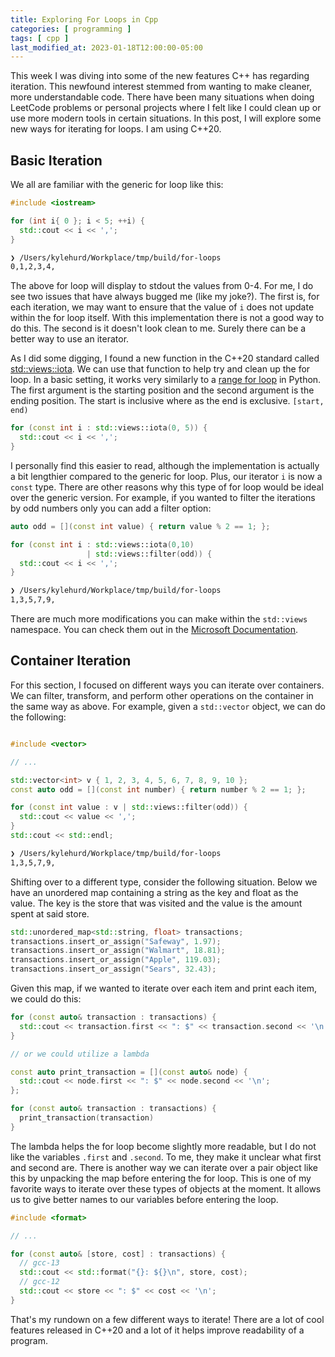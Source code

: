 ```yaml
---
title: Exploring For Loops in Cpp
categories: [ programming ]
tags: [ cpp ]
last_modified_at: 2023-01-18T12:00:00-05:00
---
```


This week I was diving into some of the new features C++ has regarding iteration.
This newfound interest stemmed from wanting to make cleaner, more understandable
code. There have been many situations when doing LeetCode problems or personal
projects where I felt like I could clean up or use more modern tools in certain
situations. In this post, I will explore some new ways for iterating for loops. I
am using C++20.

## Basic Iteration

We all are familiar with the generic for loop like this:

```cpp
#include <iostream>

for (int i{ 0 }; i < 5; ++i) {
  std::cout << i << ',';
}
```
```bash
❯ /Users/kylehurd/Workplace/tmp/build/for-loops
0,1,2,3,4,
```

The above for loop will display to stdout the values from 0-4. For me, I do see
two issues that have always bugged me (like my joke?). The first is, for each iteration, we may want
to ensure that the value of `i` does not update within the for loop itself. With this
implementation there is not a good way to do this. The second is it doesn't
look clean to me. Surely there can be a better way to use an iterator.

As I did some digging, I found a new function in the C++20 standard called
[std::views::iota](https://en.cppreference.com/w/cpp/ranges/iota_view).
We can use that function to help try and clean up the for loop. In a basic setting,
it works very similarly to a [range for loop](https://docs.python.org/3/library/functions.html#func-range)
in Python. The first argument is the starting position and the second argument is the ending
position. The start is inclusive where as the end is exclusive. `[start, end)`

```cpp
for (const int i : std::views::iota(0, 5)) {
  std::cout << i << ',';
}
```

I personally find this easier to read, although the implementation is actually a bit lengthier
compared to the generic for loop. Plus, our iterator `i` is now a `const` type. There are other
reasons why this type of for loop would be ideal over the generic version. For example, if you
wanted to filter the iterations by odd numbers only you can add a filter option:

```cpp
auto odd = [](const int value) { return value % 2 == 1; };

for (const int i : std::views::iota(0,10)
                 | std::views::filter(odd)) {
  std::cout << i << ',';
}
```
```bash
❯ /Users/kylehurd/Workplace/tmp/build/for-loops
1,3,5,7,9,
```

There are much more modifications you can make within the `std::views` namespace. You can check
them out in the [Microsoft Documentation](https://learn.microsoft.com/en-us/cpp/standard-library/view-classes?view=msvc-170).

## Container Iteration

For this section, I focused on different ways you can iterate over containers. We can filter,
transform, and perform other operations on the container in the same way as above. For example,
given a `std::vector` object, we can do the following:

```cpp

#include <vector>

// ...

std::vector<int> v { 1, 2, 3, 4, 5, 6, 7, 8, 9, 10 };
const auto odd = [](const int number) { return number % 2 == 1; };

for (const int value : v | std::views::filter(odd)) {
  std::cout << value << ',';
}
std::cout << std::endl;
```
```bash
❯ /Users/kylehurd/Workplace/tmp/build/for-loops
1,3,5,7,9,
```

Shifting over to a different type, consider the following situation. Below we have an unordered
map containing a string as the key and float as the value. The key is the store that was
visited and the value is the amount spent at said store.

```cpp
std::unordered_map<std::string, float> transactions;
transactions.insert_or_assign("Safeway", 1.97);
transactions.insert_or_assign("Walmart", 18.81);
transactions.insert_or_assign("Apple", 119.03);
transactions.insert_or_assign("Sears", 32.43);
```

Given this map, if we wanted to iterate over each item and print each item, we could do this:

```cpp
for (const auto& transaction : transactions) {
  std::cout << transaction.first << ": $" << transaction.second << '\n';
}

// or we could utilize a lambda

const auto print_transaction = [](const auto& node) {
  std::cout << node.first << ": $" << node.second << '\n';
};

for (const auto& transaction : transactions) {
  print_transaction(transaction)
}
```

The lambda helps the for loop become slightly more readable, but I do not like the variables `.first`
and `.second`. To me, they make it unclear what first and second are. There is another way we can
iterate over a pair object like this by unpacking the map before entering the for loop. This is
one of my favorite ways to iterate over these types of objects at the moment. It allows us to
give better names to our variables before entering the loop.

```cpp
#include <format>

// ...

for (const auto& [store, cost] : transactions) {
  // gcc-13
  std::cout << std::format("{}: ${}\n", store, cost);
  // gcc-12
  std::cout << store << ": $" << cost << '\n';
}
```

That's my rundown on a few different ways to iterate! There are a lot of cool features released in C++20
and a lot of it helps improve readability of a program.
